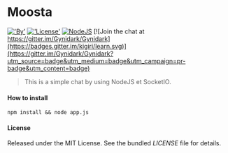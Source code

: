 # Moosta

[!['By'](https://img.shields.io/badge/By-Gynidark-blue.svg)](http://gynidark.github.io/)
[!['License'](https://img.shields.io/badge/License-MIT-blue.svg)](http://gynidark.github.io/)
[![NodeJS](https://img.shields.io/badge/NodeJS-%E2%99%A5-44CB12.svg)](https://nodejs.org/en/)
[![Join the chat at https://gitter.im/Gynidark/Gynidark](https://badges.gitter.im/kigiri/learn.svg)](https://gitter.im/Gynidark/Gynidark?utm_source=badge&utm_medium=badge&utm_campaign=pr-badge&utm_content=badge)

> This is a simple chat by using NodeJS et SocketIO.

#### How to install
```
npm install && node app.js
```

#### License
Released under the MIT License. See the bundled *LICENSE* file for details.